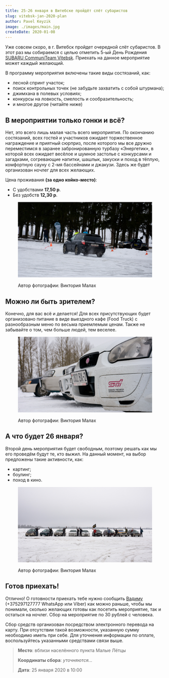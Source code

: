 ```yaml
---
title: 25-26 января в Витебске пройдёт слёт субаристов
slug: vitebsk-jan-2020-plan
author: Pavel Keyzik
image: ./images/main.jpg
createDate: 2020-01-08
---
```


Уже совсем скоро, в г. Витебск пройдет очередной слёт субаристов. В этот раз мы собираемся с целью отметить 5-ый День Рождения <a href="https://vk.com/subaru_team_vitebsk" target="_blank">SUBARU CommuniTeam Vitebsk</a>. Приехать на данное мероприятие может каждый желающий.

В программу мероприятия включены такие виды состязаний, как:
- лесной спринт участок;
- поиск контрольных точек (не забудьте захватить с собой штурмана);
- джимхана в полевых условиях;
- конкурсы на ловкость, смелость и сообразительность;
- и многое другое (читайте ниже)

## В мероприятии только гонки и всё?

Нет, это всего лишь малая часть всего мероприятия. По окончанию состязаний, всех гостей и участников ожидает торжественное награждение и приятный сюрприз, после которого мы все дружно переместимся в заранее забронированную турбазу «Энергетик», в которой всех ожидает весёлое и шумное застолье с конкурсами и загадками, согревающие напитки, шашлык, закуски и поход в тёплую, комфортную сауну с 2-мя бассейнами и джакузи. Здесь же будет организован ночлег для всех желающих.

Цена проживания **(за одно койко-место)**:
- С удобствами **17,50 р**.
- Без удобств **12,30 р**.

<figure>

  ![Автомобиль SUBARU Outback во время гонки](./images/race-1.jpg)

  <figcaption>Автор фотографии: Виктория Малах</figcaption>
</figure>

## Можно ли быть зрителем?

Конечно, для вас всё и делается! Для всех присутствующих будет организовано питание в виде выездного кафе (Food Truck) с разнообразным меню по весьма приемлемым ценам. Также не забывайте о том, чем больше людей, тем веселее.

<figure>

  ![Несколько автомобилей SUBARU](./images/cars.jpg)

  <figcaption>Автор фотографии: Виктория Малах</figcaption>
</figure>

## А что будет 26 января?

Второй день мероприятия будет свободным, поэтому решать как мы его проведём будут те, кто выжил. На данный момент, на выбор предложены такие активности, как:
- картинг;
- боулинг;
- поход в кино.

<figure>

  ![Общее фото](./images/people.jpg)

  <figcaption>Автор фотографии: Виктория Малах</figcaption>
</figure>

## Готов приехать!

Отлично! О готовности приехать тебе нужно сообщить <a href="https://vk.com/id181924422" target="_blank">Вадиму</a> (+375297127777 WhatsApp или Viber) как можно раньше, чтобы мы понимали, сколько желающих готовы как посетить мероприятие, так и остаться на ночлег. Сбор на мероприятие по 30 рублей с человека.

Сбор средств организован посредством электронного перевода на карту. При отсутствии такой возможности, указанную сумму необходимо иметь при себе. Для уточнения информации по оплате, воспользуйтесь указанными средствами связи выше.

> **Место**: вблизи населённого пункта Малые Лётцы
>
> **Координаты сбора**: _уточняются..._
>
> **Дата**: 25 января 2020 в 10:00
